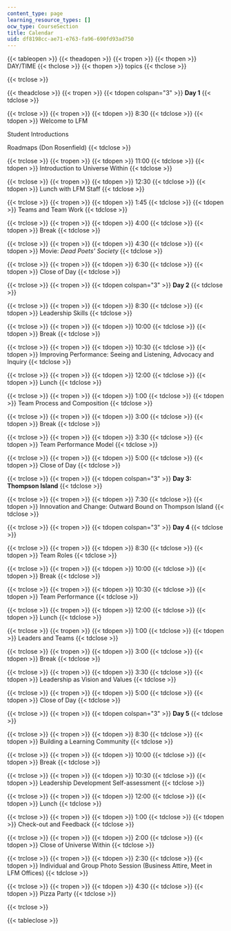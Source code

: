 ```yaml
---
content_type: page
learning_resource_types: []
ocw_type: CourseSection
title: Calendar
uid: df8198cc-ae71-e763-fa96-690fd93ad750
---
```


{{< tableopen >}}
{{< theadopen >}}
{{< tropen >}}
{{< thopen >}}
DAY/TIME
{{< thclose >}}
{{< thopen >}}
topics
{{< thclose >}}

{{< trclose >}}

{{< theadclose >}}
{{< tropen >}}
{{< tdopen colspan="3" >}}
**Day 1**
{{< tdclose >}}

{{< trclose >}}
{{< tropen >}}
{{< tdopen >}}
8:30
{{< tdclose >}}
{{< tdopen >}}
Welcome to LFM  
  
Student Introductions  
  
Roadmaps (Don Rosenfield)
{{< tdclose >}}

{{< trclose >}}
{{< tropen >}}
{{< tdopen >}}
11:00
{{< tdclose >}}
{{< tdopen >}}
Introduction to Universe Within
{{< tdclose >}}

{{< trclose >}}
{{< tropen >}}
{{< tdopen >}}
12:30
{{< tdclose >}}
{{< tdopen >}}
Lunch with LFM Staff
{{< tdclose >}}

{{< trclose >}}
{{< tropen >}}
{{< tdopen >}}
1:45
{{< tdclose >}}
{{< tdopen >}}
Teams and Team Work
{{< tdclose >}}

{{< trclose >}}
{{< tropen >}}
{{< tdopen >}}
4:00
{{< tdclose >}}
{{< tdopen >}}
Break
{{< tdclose >}}

{{< trclose >}}
{{< tropen >}}
{{< tdopen >}}
4:30
{{< tdclose >}}
{{< tdopen >}}
Movie: _Dead Poets' Society_
{{< tdclose >}}

{{< trclose >}}
{{< tropen >}}
{{< tdopen >}}
6:30
{{< tdclose >}}
{{< tdopen >}}
Close of Day
{{< tdclose >}}

{{< trclose >}}
{{< tropen >}}
{{< tdopen colspan="3" >}}
**Day 2**
{{< tdclose >}}

{{< trclose >}}
{{< tropen >}}
{{< tdopen >}}
8:30
{{< tdclose >}}
{{< tdopen >}}
Leadership Skills
{{< tdclose >}}

{{< trclose >}}
{{< tropen >}}
{{< tdopen >}}
10:00
{{< tdclose >}}
{{< tdopen >}}
Break
{{< tdclose >}}

{{< trclose >}}
{{< tropen >}}
{{< tdopen >}}
10:30
{{< tdclose >}}
{{< tdopen >}}
Improving Performance: Seeing and Listening, Advocacy and Inquiry
{{< tdclose >}}

{{< trclose >}}
{{< tropen >}}
{{< tdopen >}}
12:00
{{< tdclose >}}
{{< tdopen >}}
Lunch
{{< tdclose >}}

{{< trclose >}}
{{< tropen >}}
{{< tdopen >}}
1:00
{{< tdclose >}}
{{< tdopen >}}
Team Process and Composition
{{< tdclose >}}

{{< trclose >}}
{{< tropen >}}
{{< tdopen >}}
3:00
{{< tdclose >}}
{{< tdopen >}}
Break
{{< tdclose >}}

{{< trclose >}}
{{< tropen >}}
{{< tdopen >}}
3:30
{{< tdclose >}}
{{< tdopen >}}
Team Performance Model
{{< tdclose >}}

{{< trclose >}}
{{< tropen >}}
{{< tdopen >}}
5:00
{{< tdclose >}}
{{< tdopen >}}
Close of Day
{{< tdclose >}}

{{< trclose >}}
{{< tropen >}}
{{< tdopen colspan="3" >}}
**Day 3: Thompson Island**
{{< tdclose >}}

{{< trclose >}}
{{< tropen >}}
{{< tdopen >}}
7:30
{{< tdclose >}}
{{< tdopen >}}
Innovation and Change: Outward Bound on Thompson Island
{{< tdclose >}}

{{< trclose >}}
{{< tropen >}}
{{< tdopen colspan="3" >}}
**Day 4**
{{< tdclose >}}

{{< trclose >}}
{{< tropen >}}
{{< tdopen >}}
8:30
{{< tdclose >}}
{{< tdopen >}}
Team Roles
{{< tdclose >}}

{{< trclose >}}
{{< tropen >}}
{{< tdopen >}}
10:00
{{< tdclose >}}
{{< tdopen >}}
Break
{{< tdclose >}}

{{< trclose >}}
{{< tropen >}}
{{< tdopen >}}
10:30
{{< tdclose >}}
{{< tdopen >}}
Team Performance
{{< tdclose >}}

{{< trclose >}}
{{< tropen >}}
{{< tdopen >}}
12:00
{{< tdclose >}}
{{< tdopen >}}
Lunch
{{< tdclose >}}

{{< trclose >}}
{{< tropen >}}
{{< tdopen >}}
1:00
{{< tdclose >}}
{{< tdopen >}}
Leaders and Teams
{{< tdclose >}}

{{< trclose >}}
{{< tropen >}}
{{< tdopen >}}
3:00
{{< tdclose >}}
{{< tdopen >}}
Break
{{< tdclose >}}

{{< trclose >}}
{{< tropen >}}
{{< tdopen >}}
3:30
{{< tdclose >}}
{{< tdopen >}}
Leadership as Vision and Values
{{< tdclose >}}

{{< trclose >}}
{{< tropen >}}
{{< tdopen >}}
5:00
{{< tdclose >}}
{{< tdopen >}}
Close of Day
{{< tdclose >}}

{{< trclose >}}
{{< tropen >}}
{{< tdopen colspan="3" >}}
**Day 5**
{{< tdclose >}}

{{< trclose >}}
{{< tropen >}}
{{< tdopen >}}
8:30
{{< tdclose >}}
{{< tdopen >}}
Building a Learning Community
{{< tdclose >}}

{{< trclose >}}
{{< tropen >}}
{{< tdopen >}}
10:00
{{< tdclose >}}
{{< tdopen >}}
Break
{{< tdclose >}}

{{< trclose >}}
{{< tropen >}}
{{< tdopen >}}
10:30
{{< tdclose >}}
{{< tdopen >}}
Leadership Development Self-assessment
{{< tdclose >}}

{{< trclose >}}
{{< tropen >}}
{{< tdopen >}}
12:00
{{< tdclose >}}
{{< tdopen >}}
Lunch
{{< tdclose >}}

{{< trclose >}}
{{< tropen >}}
{{< tdopen >}}
1:00
{{< tdclose >}}
{{< tdopen >}}
Check-out and Feedback
{{< tdclose >}}

{{< trclose >}}
{{< tropen >}}
{{< tdopen >}}
2:00
{{< tdclose >}}
{{< tdopen >}}
Close of Universe Within
{{< tdclose >}}

{{< trclose >}}
{{< tropen >}}
{{< tdopen >}}
2:30
{{< tdclose >}}
{{< tdopen >}}
Individual and Group Photo Session (Business Attire, Meet in LFM Offices)
{{< tdclose >}}

{{< trclose >}}
{{< tropen >}}
{{< tdopen >}}
4:30
{{< tdclose >}}
{{< tdopen >}}
Pizza Party
{{< tdclose >}}

{{< trclose >}}

{{< tableclose >}}